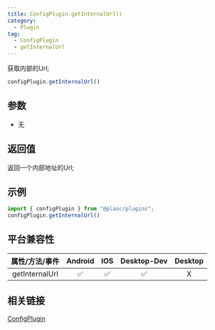 ```yaml
---
title: ConfigPlugin.getInternalUrl()
category:
  - Plugin
tag:
  - ConfigPlugin
  - getInternalUrl
---
```


获取内部的Url;

```js
configPlugin.getInternalUrl()
```

## 参数

  - 无

## 返回值
  
  返回一个内部地址的Url;

## 示例
```js
import { configPlugin } from "@plaoc/plugins";
configPlugin.getInternalUrl()
```

## 平台兼容性

| 属性/方法/事件     | Android | IOS | Desktop-Dev | Desktop |
|:----------------:|:-------:|:---:|:-----------:|:-------:|
| getInternalUrl   | ✅      | ✅   | ✅          | X       |

## 相关链接

[ConfigPlugin](./index.md)


